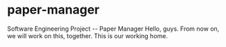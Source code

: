 # paper-manager
Software Engineering Project -- Paper Manager
Hello, guys. From now on, we will work on this, together. This is our working home.
